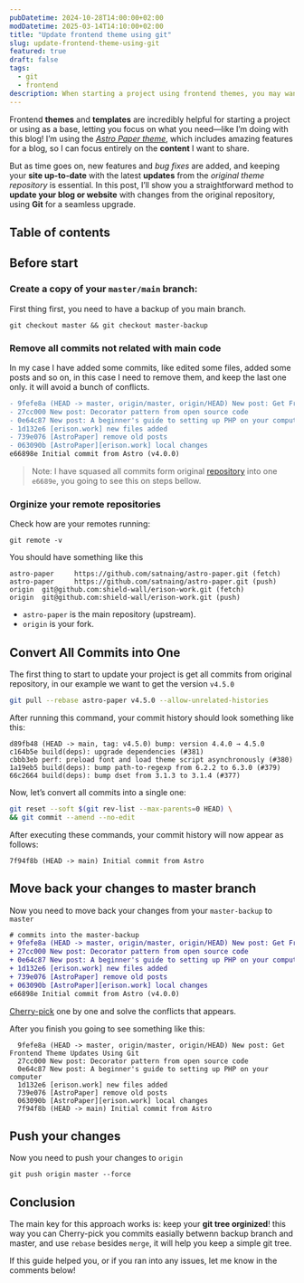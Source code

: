 ```yaml
---
pubDatetime: 2024-10-28T14:00:00+02:00
modDatetime: 2025-03-14T14:10:00+02:00
title: "Update frontend theme using git"
slug: update-frontend-theme-using-git
featured: true
draft: false
tags:
  - git
  - frontend
description: When starting a project using frontend themes, you may want to incorporate new features or bug fixes. In this article, I will provide an alternative approach to effectively manage these updates.
---
```


Frontend **themes** and **templates** are incredibly helpful for starting a project or using as a base, letting you focus on what you need—like I’m doing with this blog! I’m using the [*Astro Paper theme*][astro-paper], which includes amazing features for a blog, so I can focus entirely on the **content** I want to share.

But as time goes on, new features and *bug fixes* are added, and keeping your **site up-to-date** with the latest **updates** from the *original theme repository* is essential. In this post, I’ll show you a straightforward method to **update your blog or website** with changes from the original repository, using **Git** for a seamless upgrade.

## Table of contents

## Before start 

### Create a copy of your `master/main` branch:

First thing first, you need to have a backup of you main branch.
```
git checkout master && git checkout master-backup
```

### Remove all commits not related with main code

In my case I have added some commits, like edited some files, added some posts and so on, in this case I need to remove them, and keep the last one only.
it will avoid a bunch of conflicts.
```diff
- 9fefe8a (HEAD -> master, origin/master, origin/HEAD) New post: Get Frontend Theme Updates Using Git
- 27cc000 New post: Decorator pattern from open source code
- 0e64c87 New post: A beginner's guide to setting up PHP on your computer
- 1d132e6 [erison.work] new files added
- 739e076 [AstroPaper] remove old posts
- 063090b [AstroPaper][erison.work] local changes
e66898e Initial commit from Astro (v4.0.0)
```
> Note: I have squased all commits form original [repository][astro-paper-commits] into one `e6689e`, you going to see this on steps bellow.

### Orginize your remote repositories
Check how are your remotes running:
```
git remote -v
```
You should have something like this
```
astro-paper     https://github.com/satnaing/astro-paper.git (fetch)
astro-paper     https://github.com/satnaing/astro-paper.git (push)
origin  git@github.com:shield-wall/erison-work.git (fetch)
origin  git@github.com:shield-wall/erison-work.git (push)
```

- `astro-paper` is the main repository (upstream).
- `origin` is your fork.

## Convert All Commits into One

The first thing to start to update your project is get all commits from original repository, in our example we want to get the version `v4.5.0`
```bash
git pull --rebase astro-paper v4.5.0 --allow-unrelated-histories
```

After running this command, your commit history should look something like this:

    d89fb48 (HEAD -> main, tag: v4.5.0) bump: version 4.4.0 → 4.5.0
    c164b5e build(deps): upgrade dependencies (#381)
    cbbb3eb perf: preload font and load theme script asynchronously (#380)
    1a19eb5 build(deps): bump path-to-regexp from 6.2.2 to 6.3.0 (#379)
    66c2664 build(deps): bump dset from 3.1.3 to 3.1.4 (#377)

Now, let’s convert all commits into a single one:
```bash
git reset --soft $(git rev-list --max-parents=0 HEAD) \
&& git commit --amend --no-edit
```
After executing these commands, your commit history will now appear as follows:

    7f94f8b (HEAD -> main) Initial commit from Astro

## Move back your changes to master branch

Now you need to move back your changes from your `master-backup` to `master`
```diff
# commits into the master-backup
+ 9fefe8a (HEAD -> master, origin/master, origin/HEAD) New post: Get Frontend Theme Updates Using Git
+ 27cc000 New post: Decorator pattern from open source code
+ 0e64c87 New post: A beginner's guide to setting up PHP on your computer
+ 1d132e6 [erison.work] new files added
+ 739e076 [AstroPaper] remove old posts
+ 063090b [AstroPaper][erison.work] local changes
e66898e Initial commit from Astro (v4.0.0)
```
[Cherry-pick][git-cherry-pick] one by one and solve the conflicts that appears.

After you finish you going to see something like this:
```
  9fefe8a (HEAD -> master, origin/master, origin/HEAD) New post: Get Frontend Theme Updates Using Git
  27cc000 New post: Decorator pattern from open source code
  0e64c87 New post: A beginner's guide to setting up PHP on your computer
  1d132e6 [erison.work] new files added
  739e076 [AstroPaper] remove old posts
  063090b [AstroPaper][erison.work] local changes
  7f94f8b (HEAD -> main) Initial commit from Astro
```
## Push your changes

Now you need to push your changes to `origin`
```
git push origin master --force
```
## Conclusion

The main key for this approach works is: keep your **git tree orginized**! this way you can Cherry-pick you commits easially betwenn backup branch and master, and use `rebase` besides `merge`, it will help you keep a simple  git tree.

If this guide helped you, or if you ran into any issues, let me know in the comments below!

[astro-paper]: https://github.com/satnaing/astro-paper
[astro-paper-commits]: https://github.com/satnaing/astro-paper/commits/main/
[git-cherry-pick]: https://git-scm.com/docs/git-cherry-pick
